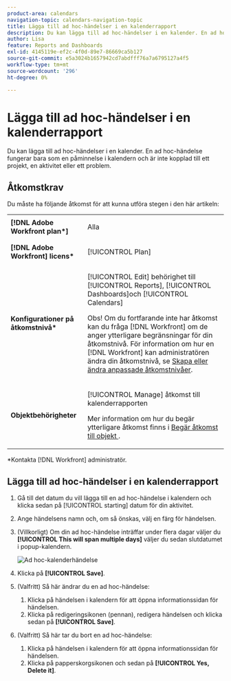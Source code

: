 ```yaml
---
product-area: calendars
navigation-topic: calendars-navigation-topic
title: Lägga till ad hoc-händelser i en kalenderrapport
description: Du kan lägga till ad hoc-händelser i en kalender. En ad hoc-händelse fungerar bara som en påminnelse i kalendern och är inte kopplad till ett projekt, en aktivitet eller ett problem.
author: Lisa
feature: Reports and Dashboards
exl-id: 4145119e-ef2c-4f0d-89e7-86669ca5b127
source-git-commit: e5a3024b1657942cd7abdfff76a7a6795127a4f5
workflow-type: tm+mt
source-wordcount: '296'
ht-degree: 0%

---
```


# Lägga till ad hoc-händelser i en kalenderrapport

Du kan lägga till ad hoc-händelser i en kalender. En ad hoc-händelse fungerar bara som en påminnelse i kalendern och är inte kopplad till ett projekt, en aktivitet eller ett problem.

## Åtkomstkrav

Du måste ha följande åtkomst för att kunna utföra stegen i den här artikeln:

<table style="table-layout:auto"> 
 <col> 
 </col> 
 <col> 
 </col> 
 <tbody> 
  <tr> 
   <td role="rowheader"><strong>[!DNL Adobe Workfront plan*]</strong></td> 
   <td> <p>Alla</p> </td> 
  </tr> 
  <tr> 
   <td role="rowheader"><strong>[!DNL Adobe Workfront] licens*</strong></td> 
   <td> <p>[!UICONTROL Plan] </p> </td> 
  </tr> 
  <tr> 
   <td role="rowheader"><strong>Konfigurationer på åtkomstnivå*</strong></td> 
   <td> <p>[!UICONTROL Edit] behörighet till [!UICONTROL Reports], [!UICONTROL Dashboards]och [!UICONTROL Calendars]</p> <p>Obs! Om du fortfarande inte har åtkomst kan du fråga [!DNL Workfront] om de anger ytterligare begränsningar för din åtkomstnivå. För information om hur en [!DNL Workfront] kan administratören ändra din åtkomstnivå, se <a href="../../../administration-and-setup/add-users/configure-and-grant-access/create-modify-access-levels.md" class="MCXref xref">Skapa eller ändra anpassade åtkomstnivåer</a>.</p> </td> 
  </tr> 
  <tr> 
   <td role="rowheader"><strong>Objektbehörigheter</strong></td> 
   <td> <p>[!UICONTROL Manage] åtkomst till kalenderrapporten</p> <p>Mer information om hur du begär ytterligare åtkomst finns i <a href="../../../workfront-basics/grant-and-request-access-to-objects/request-access.md" class="MCXref xref">Begär åtkomst till objekt </a>.</p> </td> 
  </tr> 
 </tbody> 
</table>

&#42;Kontakta [!DNL Workfront] administratör.

## Lägga till ad hoc-händelser i en kalenderrapport

1. Gå till det datum du vill lägga till en ad hoc-händelse i kalendern och klicka sedan på [!UICONTROL starting] datum för din aktivitet.
1. Ange händelsens namn och, om så önskas, välj en färg för händelsen.
1. (Villkorligt) Om din ad hoc-händelse inträffar under flera dagar väljer du **[!UICONTROL This will span multiple days]** väljer du sedan slutdatumet i popup-kalendern.

   ![Ad hoc-kalenderhändelse](assets/calendar-report---span-multiple-days-350x266.png)

1. Klicka på **[!UICONTROL Save]**.
1. (Valfritt) Så här ändrar du en ad hoc-händelse:

   1. Klicka på händelsen i kalendern för att öppna informationssidan för händelsen.
   1. Klicka på redigeringsikonen (pennan), redigera händelsen och klicka sedan på **[!UICONTROL Save]**.

1. (Valfritt) Så här tar du bort en ad hoc-händelse:

   1. Klicka på händelsen i kalendern för att öppna informationssidan för händelsen.
   1. Klicka på papperskorgsikonen och sedan på **[!UICONTROL Yes, Delete it]**.
